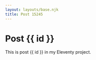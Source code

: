 ```yaml
---
layout: layouts/base.njk
title: Post 15245
---
```


# Post {{ id }}

This is post {{ id }} in my Eleventy project.
